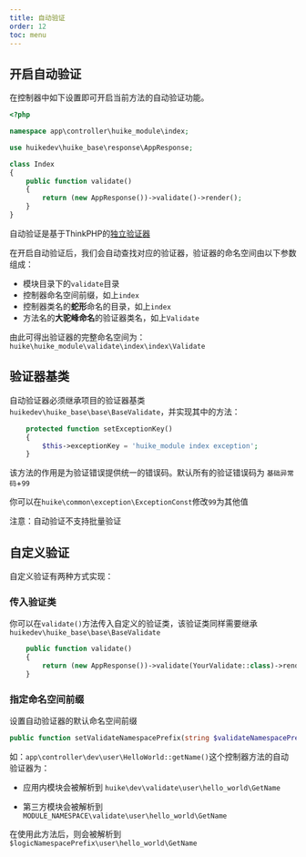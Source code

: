 ```yaml
---
title: 自动验证
order: 12
toc: menu
---
```


## 开启自动验证

在控制器中如下设置即可开启当前方法的自动验证功能。

```php
<?php

namespace app\controller\huike_module\index;

use huikedev\huike_base\response\AppResponse;

class Index
{
    public function validate()
    {
        return (new AppResponse())->validate()->render();
    }
}
```

自动验证是基于ThinkPHP的[独立验证器](https://www.kancloud.cn/manual/thinkphp6_0/1037624) 

在开启自动验证后，我们会自动查找对应的验证器，验证器的命名空间由以下参数组成：

+ 模块目录下的`validate`目录
+ 控制器命名空间前缀，如上`index`
+ 控制器类名的**蛇形**命名的目录，如上`index`
+ 方法名的**大驼峰命名**的验证器类名，如上`Validate`

由此可得出验证器的完整命名空间为：`huike\huike_module\validate\index\index\Validate`

## 验证器基类

自动验证器必须继承项目的验证器基类`huikedev\huike_base\base\BaseValidate`，并实现其中的方法：

```php
    protected function setExceptionKey()
    {
        $this->exceptionKey = 'huike_module index exception';
    }
```

该方法的作用是为验证错误提供统一的错误码。默认所有的验证错误码为 `基础异常码`+`99`

你可以在`huike\common\exception\ExceptionConst`修改`99`为其他值

<Alert type="error">
注意：自动验证不支持批量验证
</Alert>

## 自定义验证

自定义验证有两种方式实现：

### 传入验证类

你可以在`validate()`方法传入自定义的验证类，该验证类同样需要继承`huikedev\huike_base\base\BaseValidate`

```php
    public function validate()
    {
        return (new AppResponse())->validate(YourValidate::class)->render();
    }
```
### 指定命名空间前缀

设置自动验证器的默认命名空间前缀

```php
public function setValidateNamespacePrefix(string $validateNamespacePrefix): AppResponse
```

如：`app\controller\dev\user\HelloWorld::getName()`这个控制器方法的自动验证器为：

+ 应用内模块会被解析到 `huike\dev\validate\user\hello_world\GetName`

+ 第三方模块会被解析到 `MODULE_NAMESPACE\validate\user\hello_world\GetName`

在使用此方法后，则会被解析到`$logicNamespacePrefix\user\hello_world\GetName`

